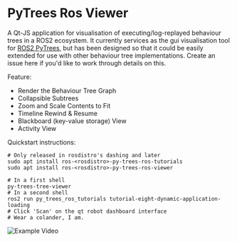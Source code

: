 # PyTrees Ros Viewer

A Qt-JS application for visualisation of executing/log-replayed behaviour trees
in a ROS2 ecosystem. It currently services as the gui visualisation tool for
[ROS2 PyTrees](https://github.com/splintered-reality/py_trees_ros#pytrees-ros-ecosystem),
but has been designed so that it could be easily extended for use with
other behaviour tree implementations. Create an issue here if you'd like to work
through details on this.  

Feature:

* Render the Behaviour Tree Graph
* Collapsible Subtrees
* Zoom and Scale Contents to Fit
* Timeline Rewind & Resume
* Blackboard (key-value storage) View
* Activity View

Quickstart instructions:

```
# Only released in rosdistro's dashing and later
sudo apt install ros-<rosdistro>-py-trees-ros-tutorials
sudo apt install ros-<rosdistro>-py-trees-ros-viewer

# In a first shell
py-trees-tree-viewer
# In a second shell
ros2 run py_trees_ros_tutorials tutorial-eight-dynamic-application-loading
# Click 'Scan' on the qt robot dashboard interface
# Wear a colander, I am.
```

![Example Video](images/trees.png?raw=true "Rendering Trees w/ Timeline")
